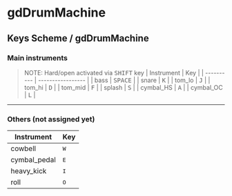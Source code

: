 # gdDrumMachine
## Keys Scheme / gdDrumMachine

### Main instruments
  > NOTE: Hard/open activated via <kbd>SHIFT</kbd> key
| Instrument | Key               |
| ---------- | ----------------- |
| bass       | <kbd>SPACE</kbd>  |
| snare      | <kbd>K</kbd>      |
| tom_lo     | <kbd>J</kbd>      |
| tom_hi     | <kbd>D</kbd>      |
| tom_mid    | <kbd>F</kbd>      |
| splash     | <kbd>S</kbd>      |
| cymbal_HS  | <kbd>A</kbd>      |
| cymbal_OC  | <kbd>L</kbd>      |

---

### Others (not assigned yet)
| Instrument   | Key               |
| ------------ | ----------------- |
| cowbell      | <kbd>W</kbd>      |
| cymbal_pedal | <kbd>E</kbd>      |
| heavy_kick   | <kbd>I</kbd>      |
| roll         | <kbd>O</kbd>      |

